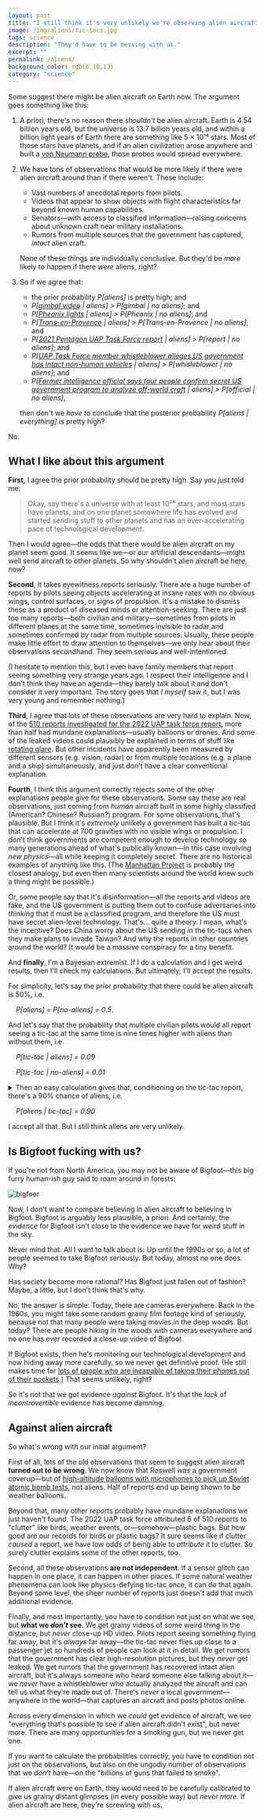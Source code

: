 ```yaml
---
layout: post
title: "I still think it's very unlikely we're observing alien aircraft"
image: /img/aliens/tic-tacs.jpg
tags: science
description: "They'd have to be messing with us."
excerpt: ""
permalink: /aliens/
background_color: rgb(8,10,13)
category: "science"
---
```


Some suggest there might be alien aircraft on Earth now. The argument goes something like this:

1. A priori, there's no reason there *shouldn't* be alien aircraft. Earth is 4.54 billion years old, but the universe is 13.7 billion years old, and within a billion light years of Earth there are something like 5 × 10¹⁴ stars. Most of those stars have planets, and if an alien civilization arose anywhere and built a [von Neumann probe](https://en.wikipedia.org/wiki/Self-replicating_spacecraft), those probes would spread everywhere.
  
2. We have tons of observations that would be more likely if there were alien aircraft around than if there weren't. These include:  

   - Vast numbers of anecdotal reports from pilots.    
   - Videos that appear to show objects with flight characteristics far beyond known human capabilities.
   - Senators—with access to classified information—raising concerns about unknown craft near military installations.    
   - Rumors from multiple sources that the government has captured, *intact* alien craft.  
  
   None of these things are individually conclusive. But they'd be *more* likely to happen if there *were* aliens, right?
  
3. So if we agree that:
  
   - the prior probability <var>P[aliens]</var> is pretty high; and 
   - <var>P[<a href="https://en.wikipedia.org/wiki/Pentagon_UFO_videos">gimbal video</a> | aliens] > P[gimbal | no aliens]</var>; and
   - <var>P[<a href="https://en.wikipedia.org/wiki/Phoenix_Lights">Pheonix lights</a> | aliens] > P[Pheonix | no aliens]</var>; and
   - <var>P[<a href="https://en.wikipedia.org/wiki/Trans-en-Provence_case">Trans-en-Provence</a> | aliens] > P[Trans-en-Provence | no aliens]</var>; and
   - <var>P[<a href="https://www.dni.gov/index.php/newsroom/reports-publications/reports-publications-2021/item/2223-preliminary-assessment-unidentified-aerial-phenomena">2021 Pentagon UAP Task Force report</a> | aliens] > P[report | no aliens]</var>; and
   - <var>P[<a href="https://thedebrief.org/intelligence-officials-say-u-s-has-retrieved-non-human-craft/">UAP Task Force member whistleblower alleges US government has intact non-human vehicles</a> | aliens] > P[whisleblower | no aliens]</var>; and
   - <var>P[<a href="https://www.politico.com/news/magazine/2023/06/03/ufo-crash-materials-intelligence-00100077">Former intelligence official says four people confirm secret US government program to analyze off-world craft</a> | aliens] > P[official | no aliens]</var>,  
   
   then don't we *have* to conclude that the posterior probability <var>P[aliens | everything]</var> is pretty high?

No.

## What I like about this argument

**First**, I agree the prior probability should be pretty high. Say you *just* told me:

> Okay, say there's a universe with at least 10²⁴ stars, and most stars have planets, and on one planet somewhere life has evolved and started sending stuff to other planets and has an ever-accelerating pace of technological development.

Then I would agree—the odds that there would be alien aircraft on my planet seem good. It seems like we—or our artificial descendants—might well send aircraft to other planets. So why shouldn't alien aircraft be here, now?

**Second**, it takes eyewitness reports seriously. There are a huge number of reports by pilots seeing objects accelerating at insane rates with no obvious wings, control surfaces, or signs of propulsion. It's a mistake to dismiss these as a product of diseased minds or attention-seeking. There are just too many reports—both civilian and military—sometimes from pilots in different planes at the same time, sometimes invisible to radar and sometimes confirmed by radar from multiple sources. Usually, these people make little effort to draw attention to themselves—we only hear about their observations secondhand. They seem serious and well-intentioned.

(I hesitate to mention this, but I even have family members that report seeing something very strange years ago. I respect their intelligence and I don't think they have an agenda—they barely talk about it and don't consider it very important. The story goes that *I myself* saw it, but I was very young and remember nothing.)

**Third**, I agree that lots of these observations are very hard to explain. Now, of the [510 reports investigated for the 2022 UAP task force report](https://www.dni.gov/files/ODNI/documents/assessments/Unclassified-2022-Annual-Report-UAP.pdf), more than half had mundane explanations—usually balloons or drones. And some of the leaked videos could plausibly be explained in terms of stuff like [rotating glare](https://www.youtube.com/watch?v=qsEjV8DdSbs). But other incidents have apparently been measured by different sensors (e.g. vision, radar) or from multiple locations (e.g. a plane and a ship) simultaneously, and just don't have a clear conventional explanation.

**Fourth**, I think this argument correctly rejects some of the other explanations people give for these observations. Some say these are real observations, just coming from *human* aircraft built in some highly classified (American? Chinese? Russian?) program. For some observations, that's plausible. But I think it's *extremely* unlikely a government has built a tic-tac that can accelerate at 700 gravities with no visible wings or propulsion. I don't think governments are competent enough to develop technology so many generations ahead of what's publically known—in this case involving *new physics*—all while keeping it completely secret. There are no historical examples of anything like this. (The [Manhattan Project](/nukes/) is probably the closest analogy, but even then many scientists around the world knew such a thing might be possible.)

Or, some people say that it's disinformation—all the reports and videos are fake, and the US government is putting them out to confuse adversaries into *thinking* that it must be a classified program, and therefore the US must have secret alien-level technology. That's... quite a theory. I mean, what's the incentive? Does China worry about the US sending in the tic-tacs when they make plans to invade Taiwan? And why the reports in other countries around the world? It would be a massive conspiracy for a tiny benefit.

And **finally**, I'm a Bayesian extremist. If I do a calculation and I get weird results, then I'll check my calculations. But ultimately, I'll accept the results.

For simplicity, let's say the prior probability that there could be alien aircraft is 50%, i.e.

    <var>P[aliens] = P[no-aliens] = 0.5</var>.

And let's say that the probability that multiple civilian pilots would all report seeing a tic-tac at the same time is nine times higher with aliens than without them, i.e.

    <var>P[tic-tac | aliens] = 0.09</var>

    <var>P[tic-tac | no-aliens] = 0.01</var>

<details markdown="1">
<summary>Then an easy calculation gives that, conditioning on the tic-tac report, there's a 90% chance of aliens, i.e.</summary>
<var>P[aliens, tic-tac] = P[aliens] P[tic-tac | aliens] = 0.5 × 0.09 = 0.045</var>

<var>P[no-aliens, tic-tac] = P[no-aliens] P[tic-tac | no-aliens] = 0.5 × 0.01 = 0.005<var>

<var>P[tic-tac] = P[aliens, tic-tac] + P[no-aliens, tic-tac]</var>

    <var>= 0.045 + 0.005</var>

    <var>= 0.050</var>

<var>P[aliens | tic-tac] = P[aliens, tic-tac] / P[tic-tac] = 0.045 / 0.050 = 0.90</var>
</details>

    <var>P[aliens | tic-tac] = 0.90</var>

I accept all that. But I still think aliens are very unlikely.

## Is Bigfoot fucking with us?

If you're not from North America, you may not be aware of Bigfoot—this big furry human-ish guy said to roam around in forests:

![bigfoor](/img/aliens/Patterson–Gimlin_film_frame_352.jpg)

Now, I don't want to compare believing in alien aircraft to believing in Bigfoot. Bigfoot is arguably less plausible, a priori. And certainly, the *evidence* for Bigfoot isn't close to the evidence we have for weird stuff in the sky.

Never mind that. All I want to talk about is: Up until the 1990s or so, a lot of people seemed to take Bigfoot seriously. But today, almost no one does. Why?

Has society become more rational? Has Bigfoot just fallen out of fashion? Maybe, a little, but I don't think that's why.

No, the answer is simple: Today, there are cameras everywhere. Back in the 1960s, you might take some random grainy film footage kind of seriously, because not that many people were taking movies in the deep woods. But today? There are people hiking in the woods with cameras everywhere and no one has *ever* recorded a close-up video of Bigfoot.

If Bigfoot exists, then he's monitoring our technological development and now hiding away more carefully, so we never get definitive proof. (He still makes time for [lots of people who are incapable of taking their phones out of their pockets](https://bfro.net/GDB/default.asp).) That seems unlikely, right?

So it's not that we got evidence *against* Bigfoot. It's that the *lack* of *incontrovertible* evidence has become damning.

## Against alien aircraft

So what's wrong with our initial argument?

First of all, lots of the old observations that seem to suggest alien aircraft **turned out to be wrong**. We now know that Roswell *was* a government coverup—but of [high-altitude balloons with microphones to pick up Soviet atomic bomb tests](https://en.wikipedia.org/wiki/Project_Mogul), not aliens. Half of reports end up being shown to be weather balloons.

Beyond that, many other reports probably have mundane explanations we just haven't found. The 2022 UAP task force attributed 6 of 510 reports to "clutter" like birds, weather events, or—somehow—plastic bags. But how good are our records for birds or plastic bags? It sure seems like if clutter *caused* a report, we have low odds of being able to *attribute* it to clutter. So surely clutter explains some of the other reports, too.

Second, all these observations **are not independent**. If a sensor glitch can happen in one place, it can happen in other places. If some natural weather phenomena can look like physics-defying tic-tac once, it can do that again. Beyond some level, the sheer number of reports just doesn't add that much additional evidence.

Finally, and most importantly, you have to condition not just on what we see, but **what we *don't* see**. We get grainy videos of some weird thing in the distance, but *never* close-up HD video. Pilots report seeing something flying far away, but it's *always* far away—the tic-tac never flies up close to a passenger jet so hundreds of people can look at it in detail. We get rumors that the government has clear high-resolution pictures, but they *never* get leaked. We get rumors that the government has recovered intact alien aircraft, but it's always someone who heard someone else talking about it—we *never* have a whistleblower who actually analyzed the aircraft and can tell us what they're made out of. There's *never* a local government—anywhere in the world—that captures an aircraft and posts photos online.

Across every dimension in which we *could* get evidence of aircraft, we see "everything that's possible to see if alien aircraft didn't exist", but never more. There are many opportunities for a smoking gun, but we never get one.

If you want to calculate the probabilities correctly, you have to condition not just on the observations, but also on the ungodly number of observations that we *don't* have—on the "billions of guns that failed to smoke".

If alien aircraft were on Earth, they would need to be carefully calibrated to give us grainy distant glimpses (in every possible way) but *never more*. If alien aircraft are here, they're screwing with us.